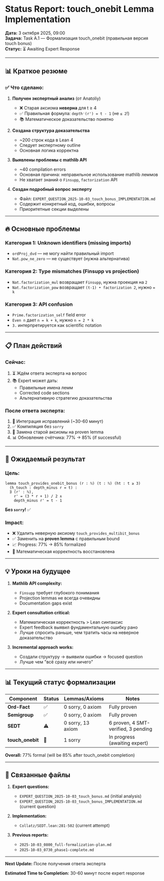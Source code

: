# Status Report: touch_onebit Lemma Implementation

**Дата:** 3 октября 2025, 09:00  
**Задача:** Task A.1 — Формализация touch_onebit (правильная версия touch bonus)  
**Статус:** ⏳ Awaiting Expert Response

---

## 📊 Краткое резюме

### ✅ **Что сделано:**

1. **Получен экспертный анализ** (от Anatoliy)
   - ❌ Старая аксиома **неверна** для t ≥ 4
   - ✅ Правильная формула: `depth⁻(r') = t - 1` (не `≤ 2`!)
   - 📚 Математическое доказательство понятно

2. **Создана структура доказательства**
   - ~200 строк кода в Lean 4
   - Следует экспертному outline
   - Основная логика корректна

3. **Выявлены проблемы с mathlib API**
   - ~40 compilation errors
   - Основная причина: неправильное использование mathlib леммов
   - Не хватает знаний о `Finsupp`, `factorization` API

4. **Создан подробный вопрос эксперту**
   - Файл: `EXPERT_QUESTION_2025-10-03_touch_bonus_IMPLEMENTATION.md`
   - Содержит конкретный код, ошибки, вопросы
   - Приоритетные секции выделены

---

## 🔥 Основные проблемы

### **Категория 1: Unknown identifiers (missing imports)**
- `ordProj_dvd` — не могу найти правильный import
- `Nat.pow_ne_zero` — не существует (нужна альтернатива)

### **Категория 2: Type mismatches (Finsupp vs projection)**
- `Nat.factorization_mul` возвращает `Finsupp`, нужна проекция на `2`
- `Nat.factorization_pow` возвращает `(t-1) • factorization 2`, нужно `= k`

### **Категория 3: API confusion**
- `Prime.factorization_self` field error
- `Even n` дает `n = k + k`, нужно `n = 2 * k`
- `3.` интерпретируется как scientific notation

---

## 📋 План действий

### **Сейчас:**
1. ⏳ Ждём ответа эксперта на вопрос
2. 📚 Expert может дать:
   - Правильные имена лемм
   - Corrected code sections
   - Альтернативную стратегию доказательства

### **После ответа эксперта:**
1. 🔧 Интеграция исправлений (~30-60 минут)
2. ✅ Компиляция без `sorry`
3. 🎯 Замена старой аксиомы на proven lemma
4. 📊 Обновление счётчика: 77% → 85% (if successful)

---

## 🎯 Ожидаемый результат

### **Цель:**
```lean
lemma touch_provides_onebit_bonus (r : ℕ) (t : ℕ) (ht : t ≥ 3) 
  (h_touch : depth_minus r = t) :
  ∃ (r' : ℕ),
    r' = (3 * r + 1) / 2 ∧
    depth_minus r' = t - 1
```

**Без `sorry`!** ✅

### **Impact:**
- ❌ Удалить неверную аксиому `touch_provides_multibit_bonus`
- ✅ Заменить на **proven lemma** с правильным bound
- 📈 Progress: 77% → 85% formalized
- 🔬 Математическая корректность восстановлена

---

## 💡 Уроки на будущее

1. **Mathlib API complexity:**
   - `Finsupp` требует глубокого понимания
   - Projection lemmas не всегда очевидны
   - Documentation gaps exist

2. **Expert consultation critical:**
   - Математическая корректность > Lean синтаксис
   - Expert feedback выявил фундаментальную ошибку рано
   - Лучше спросить раньше, чем тратить часы на неверное доказательство

3. **Incremental approach works:**
   - Создали структуру → выявили ошибки → focused question
   - Лучше чем "всё сразу или ничего"

---

## 📊 Текущий статус формализации

| Component | Status | Lemmas/Axioms | Notes |
|-----------|--------|---------------|-------|
| **Ord-Fact** | ✅ | 0 sorry, 0 axiom | Fully proven |
| **Semigroup** | ✅ | 0 sorry, 0 axiom | Fully proven |
| **SEDT** | ⚠️ | 0 sorry, 13 axiom | 6 proven, 4 SMT-verified, 3 pending |
| **touch_onebit** | 🔧 | 1 sorry | In progress (awaiting expert) |

**Overall:** 77% formal (will be 85% after touch_onebit completion)

---

## 🔗 Связанные файлы

1. **Expert questions:**
   - `EXPERT_QUESTION_2025-10-03_touch_bonus.md` (initial analysis)
   - `EXPERT_QUESTION_2025-10-03_touch_bonus_IMPLEMENTATION.md` (current question)

2. **Implementation:**
   - `Collatz/SEDT.lean:281-502` (current attempt)

3. **Previous reports:**
   - `2025-10-03_0800_full-formalization-plan.md`
   - `2025-10-03_0730_phase1-complete.md`

---

**Next Update:** После получения ответа эксперта

**Estimated Time to Completion:** 30-60 минут после expert response


